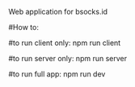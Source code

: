 Web application for bsocks.id

#How to:

#to run client only: npm run client

#to run server only: npm run server

#to run full app: npm run dev
